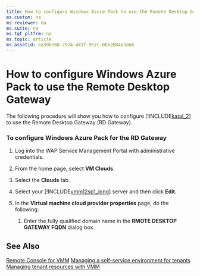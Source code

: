 ```yaml
---
title: How to configure Windows Azure Pack to use the Remote Desktop Gateway
ms.custom: na
ms.reviewer: na
ms.suite: na
ms.tgt_pltfrm: na
ms.topic: article
ms.assetid: ea39b768-2924-441f-957c-0bb2b84a3a6b
---
```

# How to configure Windows Azure Pack to use the Remote Desktop Gateway
The following procedure will show you how to configure [!INCLUDE[katal_2](./Token/katal_2_md.md)] to use the Remote Desktop Gateway \(RD Gateway\).

### To configure Windows Azure Pack for the RD Gateway

1.  Log into the WAP Service Management Portal with administrative credentials.

2.  From the home page, select **VM Clouds**.

3.  Select the **Clouds** tab.

4.  Select your [!INCLUDE[vmm12sp1_long](./Token/vmm12sp1_long_md.md)] server and then click **Edit**.

5.  In the **Virtual machine cloud provider properties** page, do the following:

    1.  Enter the fully qualified domain name in the **RMOTE DESKTOP GATEWAY FQDN** dialog box.

## See Also
[Remote Console for VMM](./Remote-Console-for-VMM.md)
[Managing a self-service environment for tenants](./Managing-a-self-service-environment-for-tenants.md)
[Managing tenant resources with VMM](./Managing-tenant-resources-with-VMM.md)


